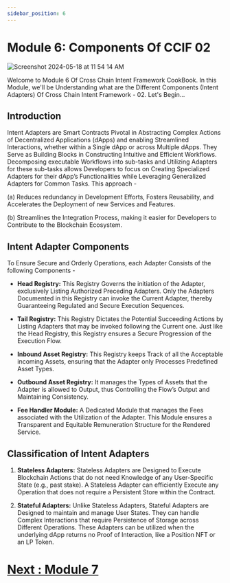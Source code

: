 ```yaml
---
sidebar_position: 6
---
```


# Module 6: Components Of CCIF 02

![Screenshot 2024-05-18 at 11 54 14 AM](https://github.com/ShivankK26/Router-Academy-Courses/assets/115289871/f4562ce5-e35a-4c4e-b672-520ed16c9d75)

Welcome to Module 6 Of Cross Chain Intent Framework CookBook. In this Module, we'll be Understanding what are the Different Components (Intent Adapters) Of Cross Chain Intent Framework - 02. Let's Begin...

## Introduction

Intent Adapters are Smart Contracts Pivotal in Abstracting Complex Actions of Decentralized Applications (dApps) and enabling Streamlined Interactions, whether within a Single dApp or across Multiple dApps. They Serve as Building Blocks in Constructing Intuitive and Efficient Workflows. Decomposing executable Workflows into sub-tasks and Utilizing Adapters for these sub-tasks allows Developers to focus on Creating Specialized Adapters for their dApp’s Functionalities while Leveraging Generalized Adapters for Common Tasks. This approach -

(a) Reduces redundancy in Development Efforts, Fosters Reusability, and Accelerates the Deployment
of new Services and Features.

(b) Streamlines the Integration Process, making it easier for Developers to Contribute to the Blockchain Ecosystem.

## Intent Adapter Components

To Ensure Secure and Orderly Operations, each Adapter Consists of the following Components -

- **Head Registry:** This Registry Governs the initiation of the Adapter, exclusively Listing Authorized Preceding Adapters. Only the Adapters Documented in this Registry can invoke the Current Adapter, thereby Guaranteeing Regulated and Secure Execution Sequences.

- **Tail Registry:** This Registry Dictates the Potential Succeeding Actions by Listing Adapters that may be invoked following the Current one. Just like the Head Registry, this Registry ensures a Secure Progression of the Execution Flow.

- **Inbound Asset Registry:** This Registry keeps Track of all the Acceptable incoming Assets, ensuring that the Adapter only Processes Predefined Asset Types.

- **Outbound Asset Registry:** It manages the Types of Assets that the Adapter is allowed to Output, thus Controlling the Flow’s Output and Maintaining Consistency.

- **Fee Handler Module:** A Dedicated Module that manages the Fees associated with the Utilization of the Adapter. This Module ensures a Transparent and Equitable Remuneration Structure for the Rendered Service.

## Classification of Intent Adapters

1. **Stateless Adapters:** Stateless Adapters are Designed to Execute Blockchain Actions that do not need
   Knowledge of any User-Specific State (e.g., past stake). A Stateless Adapter can efficiently Execute any Operation that does not require a Persistent Store within the Contract.

2. **Stateful Adapters:** Unlike Stateless Adapters, Stateful Adapters are Designed to maintain and manage User States. They can handle Complex Interactions that require Persistence of Storage across Different Operations. These Adapters can be utilized when the underlying dApp returns no Proof of Interaction, like a Position NFT or an LP Token.


# [Next : Module 7 ](7.md)